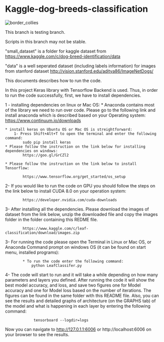 # Kaggle-dog-breeds-classification

![border_collies](https://user-images.githubusercontent.com/25509152/33898274-fa96ef88-df78-11e7-8f4c-59105584fdce.png)

This branch is testing branch.



Scripts in this branch may not be stable.


"small_dataset" is a folder for kaggle dataset from https://www.kaggle.com/c/dog-breed-identification/data

"data" is a well seperated dataset (including labels information) for images from stanford dataset http://vision.stanford.edu/aditya86/ImageNetDogs/


This documents describes how to run the code.

In this project Keras library with Tensorflow Backend is used. Thus, in order to run the code successfully, first, we have to install dependencies.


1 - installing dependencies on linux or Mac OS:
	* Anaconda contains most of the library we need to run over code. Please go to the following link and install anaconda which is described based on your Operating system:
		https://www.continuum.io/downloads
	
	* install keras on Ubuntu OS or Mac OS is streightforward:
		1- Press Shift+Alt+T to open the terminal and enter the following command:
			sudo pip install keras
	* Please follow the instruction on the link below for installing dependencies on windows:
			https://goo.gl/GrCZl2

	* Please follow the instruction on the link below to install Tensorflow:

			https://www.tensorflow.org/get_started/os_setup


2- If you would like to run the code on GPU you should follow the steps on the link below to install CUDA 8.0 on your operation system:

			https://developer.nvidia.com/cuda-downloads

3- After installing all the dependencies. Please download the images of dataset from the link below, unzip the downloaded file and copy the images folder in the folder containing this REDME file.

			https://www.kaggle.com/c/leaf-classification/download/images.zip

3- For running the code please open the Terminal in Linux or Mac OS, or Anaconda Command prompt on windows OS (it can be found on start menu, installed programs):

			* To run the code enter the following command:
				python LeafClassifer.py

4- The code will start to run and it will take a while depending on how many parameters and layers you defined. After running the code it will show the best model accuracy, and loss, and save two figures one for Model accuracy and one for Model loss based on the number of iterations. The figures can be found in the same folder with this README file. Also, you can see the results and detailed graphs of architecture (on the GRAPHS tab) of the model and what is happening in each layer by entering the following command:

				 tensorboard --logdir=logs
Now you can navigate to http://127.0.1.1:6006 or http://localhost:6006 on your browser to see the results.

